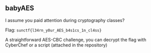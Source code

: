 ## babyAES
I assume you paid attention during cryptography classes?

Flag: `sunctf{l34rn_y0ur_AES_b4s1cs_1n_cl4ss}`

A straightforward AES-CBC challenge, you can decrypt the flag with CyberChef or a script (attached in the repository)
